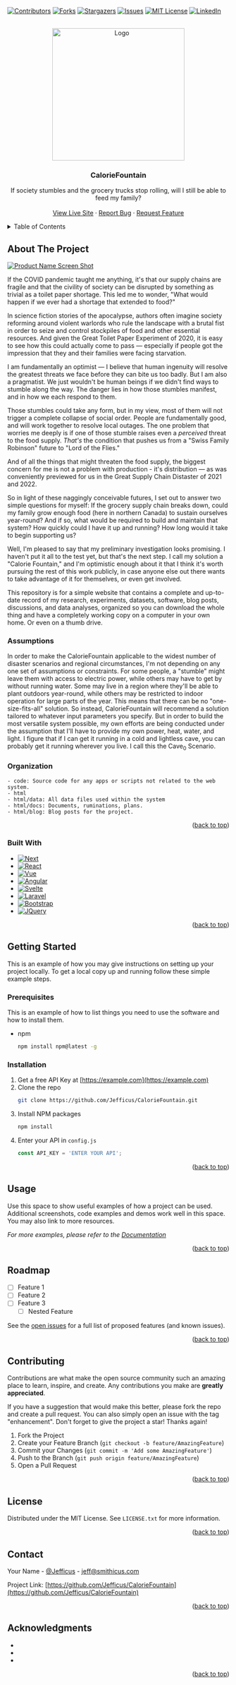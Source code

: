 <!-- Improved compatibility of back to top link: See: https://github.com/othneildrew/Best-README-Template/pull/73 -->
<a name="readme-top"></a>
<!--
*** Thanks for checking out the Best-README-Template. If you have a suggestion
*** that would make this better, please fork the repo and create a pull request
*** or simply open an issue with the tag "enhancement".
*** Don't forget to give the project a star!
*** Thanks again! Now go create something AMAZING! :D
-->



<!-- PROJECT SHIELDS -->
<!--
*** I'm using markdown "reference style" links for readability.
*** Reference links are enclosed in brackets [ ] instead of parentheses ( ).
*** See the bottom of this document for the declaration of the reference variables
*** for contributors-url, forks-url, etc. This is an optional, concise syntax you may use.
*** https://www.markdownguide.org/basic-syntax/#reference-style-links
-->
[![Contributors][contributors-shield]][contributors-url]
[![Forks][forks-shield]][forks-url]
[![Stargazers][stars-shield]][stars-url]
[![Issues][issues-shield]][issues-url]
[![MIT License][license-shield]][license-url]
[![LinkedIn][linkedin-shield]][linkedin-url]



<!-- PROJECT LOGO -->
<br />
<div align="center">
  <a href="https://github.com/Jefficus/CalorieFountain">
    <img src="https://jefficus.github.io/caloriefountain/images/logo3-w-text.png" alt="Logo" width="300">
  </a>

<h3 align="center">CalorieFountain</h3>

  <p align="center">
    If society stumbles and the grocery trucks stop rolling, will I still be able to feed my family?
    <br />
    <br />
    <a href="https://jefficus.github.io/caloriefountain">View Live Site</a>
    ·
    <a href="https://github.com/Jefficus/CalorieFountain/issues">Report Bug</a>
    ·
    <a href="https://github.com/Jefficus/CalorieFountain/issues">Request Feature</a>
  </p>
</div>



<!-- TABLE OF CONTENTS -->
<details>
  <summary>Table of Contents</summary>
  <ol>
    <li>
      <a href="#about-the-project">About The Project</a>
      <ul>
        <li><a href="#built-with">Built With</a></li>
      </ul>
    </li>
    <li>
      <a href="#getting-started">Getting Started</a>
      <ul>
        <li><a href="#prerequisites">Prerequisites</a></li>
        <li><a href="#installation">Installation</a></li>
      </ul>
    </li>
    <li><a href="#usage">Usage</a></li>
    <li><a href="#roadmap">Roadmap</a></li>
    <li><a href="#contributing">Contributing</a></li>
    <li><a href="#license">License</a></li>
    <li><a href="#contact">Contact</a></li>
    <li><a href="#acknowledgments">Acknowledgments</a></li>
  </ol>
</details>



<!-- ABOUT THE PROJECT -->
## About The Project

[![Product Name Screen Shot][product-screenshot]](https://example.com)

If the COVID pandemic taught me anything, it's that our supply chains are fragile and that the civility of society can be disrupted by something as trivial as a toilet paper shortage. This led me to wonder, "What would happen if we ever had a shortage that extended to food?"

In science fiction stories of the apocalypse, authors often imagine society reforming around violent warlords who rule the landscape with a brutal fist in order to seize and control stockpiles of food and other essential resources. And given the Great Toilet Paper Experiment of 2020, it is easy to see how this could actually come to pass — especially if people got the impression that they and their families were facing starvation.

I am fundamentally an optimist — I believe that human ingenuity will resolve the greatest threats we face before they can bite us too badly. But I am also a pragmatist. We just wouldn't be human beings if we didn't find ways to stumble along the way. The danger lies in how those stumbles manifest, and in how we each respond to them. 

Those stumbles could take any form, but in my view, most of them will not trigger a complete collapse of social order. People are fundamentally good, and will work together to resolve local outages. The one problem that worries me deeply is if one of those stumble raises even a *perceived* threat to the food supply. *That's* the condition that pushes us from a "Swiss Family Robinson" future to "Lord of the Flies." 

And of all the things that might threaten the food supply, the biggest concern for me is not a problem with production - it's distribution — as was conveniently previewed for us in the Great Supply Chain Distaster of 2021 and 2022.

So in light of these naggingly conceivable futures, I set out to answer two simple questions for myself: If the grocery supply chain breaks down, could my family grow enough food (here in northern Canada) to sustain ourselves year-round? And if so, what would be required to build and maintain that system? How quickly could I have it up and running? How long would it take to begin supporting us?

Well, I'm pleased to say that my preliminary investigation looks promising. I haven't put it all to the test yet, but that's the next step. I call my solution a "Calorie Fountain," and I'm optimistic enough about it that I think it's worth pursuing the rest of this work publicly, in case anyone else out there wants to take advantage of it for themselves, or even get involved.

This repository is for a simple website that contains a complete and up-to-date record of my research, experiments, datasets, software, blog posts, discussions, and data analyses, organized so you can download the whole thing and have a completely working copy on a computer in your own home. Or even on a thumb drive.

### Assumptions
In order to make the CalorieFountain applicable to the widest number of disaster scenarios and regional circumstances, I'm not depending on any one set of assumptions or constraints. For some people, a "stumble" might leave them with access to electric power, while others may have to get by without running water. Some may live in a region where they'll be able to plant outdoors year-round, while others may be restricted to indoor operation for large parts of the year. This means that there can be no "one-size-fits-all" solution. So instead, CalorieFountain will recommend a solution tailored to whatever input parameters you specify. But in order to build the most versatile system possible, my own efforts are being conducted under the assumption that I'll have to provide my own power, heat, water, and light. I figure that if I can get it running in a cold and lightless cave, you can probably get it running wherever you live. I call this the Cave<sub>0</sub> Scenario.

### Organization
    - code: Source code for any apps or scripts not related to the web system.
    - html
    - html/data: All data files used within the system
    - html/docs: Documents, ruminations, plans.
    - html/blog: Blog posts for the project.
<p align="right">(<a href="#readme-top">back to top</a>)</p>



### Built With

* [![Next][Next.js]][Next-url]
* [![React][React.js]][React-url]
* [![Vue][Vue.js]][Vue-url]
* [![Angular][Angular.io]][Angular-url]
* [![Svelte][Svelte.dev]][Svelte-url]
* [![Laravel][Laravel.com]][Laravel-url]
* [![Bootstrap][Bootstrap.com]][Bootstrap-url]
* [![JQuery][JQuery.com]][JQuery-url]

<p align="right">(<a href="#readme-top">back to top</a>)</p>



<!-- GETTING STARTED -->
## Getting Started

This is an example of how you may give instructions on setting up your project locally.
To get a local copy up and running follow these simple example steps.

### Prerequisites

This is an example of how to list things you need to use the software and how to install them.
* npm
  ```sh
  npm install npm@latest -g
  ```

### Installation

1. Get a free API Key at [https://example.com](https://example.com)
2. Clone the repo
   ```sh
   git clone https://github.com/Jefficus/CalorieFountain.git
   ```
3. Install NPM packages
   ```sh
   npm install
   ```
4. Enter your API in `config.js`
   ```js
   const API_KEY = 'ENTER YOUR API';
   ```

<p align="right">(<a href="#readme-top">back to top</a>)</p>



<!-- USAGE EXAMPLES -->
## Usage

Use this space to show useful examples of how a project can be used. Additional screenshots, code examples and demos work well in this space. You may also link to more resources.

_For more examples, please refer to the [Documentation](https://example.com)_

<p align="right">(<a href="#readme-top">back to top</a>)</p>



<!-- ROADMAP -->
## Roadmap

- [ ] Feature 1
- [ ] Feature 2
- [ ] Feature 3
    - [ ] Nested Feature

See the [open issues](https://github.com/Jefficus/CalorieFountain/issues) for a full list of proposed features (and known issues).

<p align="right">(<a href="#readme-top">back to top</a>)</p>



<!-- CONTRIBUTING -->
## Contributing

Contributions are what make the open source community such an amazing place to learn, inspire, and create. Any contributions you make are **greatly appreciated**.

If you have a suggestion that would make this better, please fork the repo and create a pull request. You can also simply open an issue with the tag "enhancement".
Don't forget to give the project a star! Thanks again!

1. Fork the Project
2. Create your Feature Branch (`git checkout -b feature/AmazingFeature`)
3. Commit your Changes (`git commit -m 'Add some AmazingFeature'`)
4. Push to the Branch (`git push origin feature/AmazingFeature`)
5. Open a Pull Request

<p align="right">(<a href="#readme-top">back to top</a>)</p>



<!-- LICENSE -->
## License

Distributed under the MIT License. See `LICENSE.txt` for more information.

<p align="right">(<a href="#readme-top">back to top</a>)</p>



<!-- CONTACT -->
## Contact

Your Name - [@Jefficus](https://twitter.com/Jefficus) - jeff@smithicus.com

Project Link: [https://github.com/Jefficus/CalorieFountain](https://github.com/Jefficus/CalorieFountain)

<p align="right">(<a href="#readme-top">back to top</a>)</p>



<!-- ACKNOWLEDGMENTS -->
## Acknowledgments

* []()
* []()
* []()

<p align="right">(<a href="#readme-top">back to top</a>)</p>



<!-- MARKDOWN LINKS & IMAGES -->
<!-- https://www.markdownguide.org/basic-syntax/#reference-style-links -->
[contributors-shield]: https://img.shields.io/github/contributors/Jefficus/CalorieFountain.svg?style=for-the-badge
[contributors-url]: https://github.com/Jefficus/CalorieFountain/graphs/contributors
[forks-shield]: https://img.shields.io/github/forks/Jefficus/CalorieFountain.svg?style=for-the-badge
[forks-url]: https://github.com/Jefficus/CalorieFountain/network/members
[stars-shield]: https://img.shields.io/github/stars/Jefficus/CalorieFountain.svg?style=for-the-badge
[stars-url]: https://github.com/Jefficus/CalorieFountain/stargazers
[issues-shield]: https://img.shields.io/github/issues/Jefficus/CalorieFountain.svg?style=for-the-badge
[issues-url]: https://github.com/Jefficus/CalorieFountain/issues
[license-shield]: https://img.shields.io/github/license/Jefficus/CalorieFountain.svg?style=for-the-badge
[license-url]: https://github.com/Jefficus/CalorieFountain/blob/master/LICENSE.txt
[linkedin-shield]: https://img.shields.io/badge/-LinkedIn-black.svg?style=for-the-badge&logo=linkedin&colorB=555
[linkedin-url]: https://linkedin.com/in/linkedin_username
[product-screenshot]: images/screenshot.png
[Next.js]: https://img.shields.io/badge/next.js-000000?style=for-the-badge&logo=nextdotjs&logoColor=white
[Next-url]: https://nextjs.org/
[React.js]: https://img.shields.io/badge/React-20232A?style=for-the-badge&logo=react&logoColor=61DAFB
[React-url]: https://reactjs.org/
[Vue.js]: https://img.shields.io/badge/Vue.js-35495E?style=for-the-badge&logo=vuedotjs&logoColor=4FC08D
[Vue-url]: https://vuejs.org/
[Angular.io]: https://img.shields.io/badge/Angular-DD0031?style=for-the-badge&logo=angular&logoColor=white
[Angular-url]: https://angular.io/
[Svelte.dev]: https://img.shields.io/badge/Svelte-4A4A55?style=for-the-badge&logo=svelte&logoColor=FF3E00
[Svelte-url]: https://svelte.dev/
[Laravel.com]: https://img.shields.io/badge/Laravel-FF2D20?style=for-the-badge&logo=laravel&logoColor=white
[Laravel-url]: https://laravel.com
[Bootstrap.com]: https://img.shields.io/badge/Bootstrap-563D7C?style=for-the-badge&logo=bootstrap&logoColor=white
[Bootstrap-url]: https://getbootstrap.com
[JQuery.com]: https://img.shields.io/badge/jQuery-0769AD?style=for-the-badge&logo=jquery&logoColor=white
[JQuery-url]: https://jquery.com 

